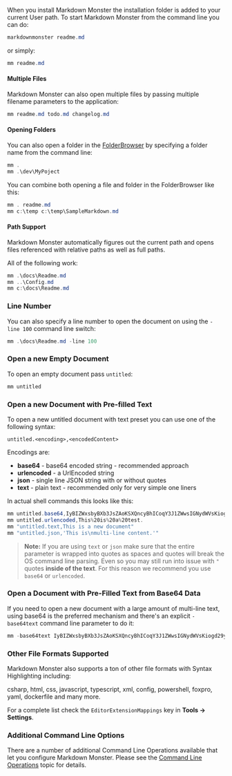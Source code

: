 ﻿When you install Markdown Monster the installation folder is added to your current User path. To start Markdown Monster from the command line you can do:

```powershell
markdownmonster readme.md
```

or simply:

```powershell
mm readme.md
```

#### Multiple Files
Markdown Monster can also open multiple files by passing multiple filename parameters to the application:

```powershell
mm readme.md todo.md changelog.md
```

#### Opening Folders
You can also open a folder in the [FolderBrowser](VFPS://Topic/_4WU1CJYKA) by specifying a folder name from the command line:

```powershell
mm .
mm .\dev\MyPoject
```

You can combine both opening a file and folder in the FolderBrowser like this:

```powershell
mm . readme.md
mm c:\temp c:\temp\SampleMarkdown.md
```

#### Path Support
Markdown Monster automatically figures out the current path and opens files referenced with relative paths as well as full paths. 

All of the following work:

```powershell
mm .\docs\Readme.md
mm ..\Config.md
mm c:\docs\Readme.md
```

### Line Number
You can also specify a line number to open the document on using the `-line 100` command line switch:

```powershell
mm .\docs\Readme.md -line 100
```

### Open a new Empty Document
To open an empty document pass `untitled`:

```powershell
mm untitled
```

### Open a new Document with Pre-filled Text
To open a new untitled document with text preset you can use one of the following syntax:

```text
untitled.<encoding>,<encodedContent>
```

Encodings are:

* **base64** - base64 encoded string - recommended approach
* **urlencoded** - a UrlEncoded string
* **json** - single line JSON string with or without quotes
* **text** - plain text - recommended only for very simple one liners

In actual shell commands this looks like this:

```powershell
mm untitled.base64,IyBIZWxsbyBXb3JsZAoKSXQncyBhICoqY3J1ZWwsIGNydWVsKiogd29ybGQu
mm untitled.urlencoded,This%20is%20a%20test.
mm "untitled.text,This is a new document"
mm "untitled.json,'This is\nmulti-line content.'"
```

> **Note:** If you are using `text` or `json` make sure that the entire parameter is wrapped into quotes as spaces and quotes will break the OS command line parsing. Even so you may still run into issue with `"` quotes **inside of the text**. For this reason we recommend you use `base64` or `urlencoded`.

### Open a Document with Pre-Filled Text from Base64 Data
If you need to open a new document with a large amount of multi-line text, using base64 is the preferred mechanism and there's an explicit `-base64text` command line parameter to do it:

```powershell
mm -base64text IyBIZWxsbyBXb3JsZAoKSXQncyBhICoqY3J1ZWwsIGNydWVsKiogd29ybGQu
```

### Other File Formats Supported
Markdown Monster also supports a ton of other file formats with Syntax Highlighting including:

csharp, html, css, javascript, typescript, xml, config, powershell, foxpro, yaml, dockerfile and many more. 

For a complete list check the `EditorExtensionMappings` key in **Tools -> Settings**.

### Additional Command Line Options
There are a number of additional Command Line Operations available that let you configure Markdown Monster. Please see the [Command Line Operations](VFPS://Topic/_5FP0XP68P) topic for details.